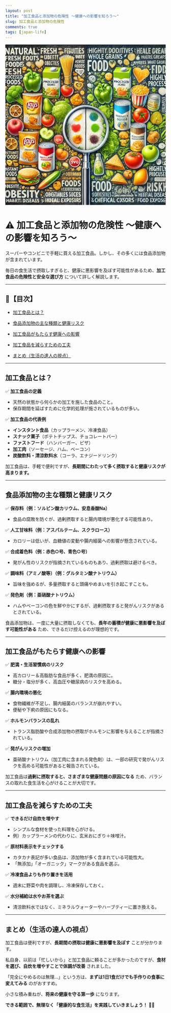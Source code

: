 ```yaml
---
layout: post
title: "加工食品と添加物の危険性 ～健康への影響を知ろう～"
slug: 加工食品と添加物の危険性
comments: true
tags: [japan-life]
---
```


![加工食品と添加物の危険性](/assets/img/20250215/03_01.webp) 


# ⚠️ 加工食品と添加物の危険性 ～健康への影響を知ろう～


スーパーやコンビニで手軽に買える加工食品。しかし、その多くには食品添加物が含まれています。


毎日の食生活で摂取しすぎると、健康に悪影響を及ぼす可能性があるため、**加工食品の危険性と安全な選び方** について詳しく解説します。


---


## 📌【目次】


- [加工食品とは？](#加工食品とは？)

- [食品添加物の主な種類と健康リスク](#食品添加物の主な種類と健康リスク)

- [加工食品がもたらす健康への影響](#加工食品がもたらす健康への影響)

- [加工食品を減らすための工夫](#加工食品を減らすための工夫)

- [まとめ（生活の達人の視点）](#まとめ（生活の達人の視点）)


---


## 加工食品とは？


✅ **加工食品の定義**

- 天然の状態から何らかの加工を施した食品のこと。
- 保存期間を延ばすために化学的処理が施されているものが多い。


✅ **加工食品の代表例**

- **インスタント食品**（カップラーメン、冷凍食品）
- **スナック菓子**（ポテトチップス、チョコレートバー）
- **ファストフード**（ハンバーガー、ピザ）
- **加工肉**（ソーセージ、ハム、ベーコン）
- **炭酸飲料・清涼飲料水**（コーラ、エナジードリンク）


加工食品は、手軽で便利ですが、**長期間にわたって多く摂取すると健康リスクが高まります。**


---


## 食品添加物の主な種類と健康リスク


✅ **保存料（例：ソルビン酸カリウム、安息香酸Na）**

- 食品の腐敗を防ぐが、過剰摂取すると腸内環境が悪化する可能性あり。


✅ **人工甘味料（例：アスパルテーム、スクラロース）**

- カロリーは低いが、血糖値の変動や腸内細菌への影響が懸念されている。


✅ **合成着色料（例：赤色○号、青色○号）**

- 発がん性のリスクが指摘されているものもあり、過剰摂取は避けるべき。


✅ **調味料（アミノ酸等）（例：グルタミン酸ナトリウム）**

- 旨味を強めるが、多量摂取すると頭痛やめまいを引き起こすことも。


✅ **発色剤（例：亜硝酸ナトリウム）**

- ハムやベーコンの色を鮮やかにするが、過剰摂取すると発がんリスクがあるとされている。


食品添加物は、一度に大量に摂取しなくても、**長年の蓄積が健康に悪影響を及ぼす可能性がある** ため、できるだけ控えるのが理想的です。


---


## 加工食品がもたらす健康への影響


✅ **肥満・生活習慣病のリスク**

- 高カロリー＆高脂肪な食品が多く、肥満の原因に。
- 糖分・塩分が多く、高血圧や糖尿病のリスクを高める。


✅ **腸内環境の悪化**

- 食物繊維が不足し、腸内細菌のバランスが崩れやすい。
- 便秘や下痢の原因にもなる。


✅ **ホルモンバランスの乱れ**

- トランス脂肪酸や合成添加物の摂取がホルモンに影響を与えることが指摘されている。


✅ **発がんリスクの増加**

- 亜硝酸ナトリウム（加工肉に含まれる発色剤）は、一部の研究で発がんリスクを高める可能性があると報告されている。


加工食品は**過剰に摂取すると、さまざまな健康問題の原因になる** ため、バランスの取れた食生活を心がけることが大切です。


---


## 加工食品を減らすための工夫


✅ **できるだけ自炊を増やす**

- シンプルな食材を使った料理を心がける。
- 例）カップラーメンの代わりに、玄米おにぎり＋味噌汁。


✅ **原材料表示をチェックする**

- カタカナ表記が多い食品は、添加物が多く含まれている可能性大。
- 「無添加」「オーガニック」マークがある食品を選ぶ。


✅ **冷凍食品よりも作り置きを活用**

- 週末に野菜や肉を調理し、冷凍保存しておく。


✅ **水分補給は水やお茶を選ぶ**

- 清涼飲料水ではなく、ミネラルウォーターやハーブティーに置き換える。


---


## まとめ（生活の達人の視点）


加工食品は便利ですが、**長期間の摂取は健康に悪影響を及ぼす** ことが分かります。


私自身、以前は「忙しいから」と加工食品に頼ることが多かったのですが、**食材を選び、自炊を増やすことで体調が改善** されました。


「完全にやめるのは無理…」という方は、**まずは1日1食だけでも手作りの食事に変えてみる** のがおすすめ。


小さな積み重ねが、**将来の健康を守る第一歩** になります。


**できる範囲で、無理なく「健康的な食生活」を実践していきましょう！** 🍏✨

